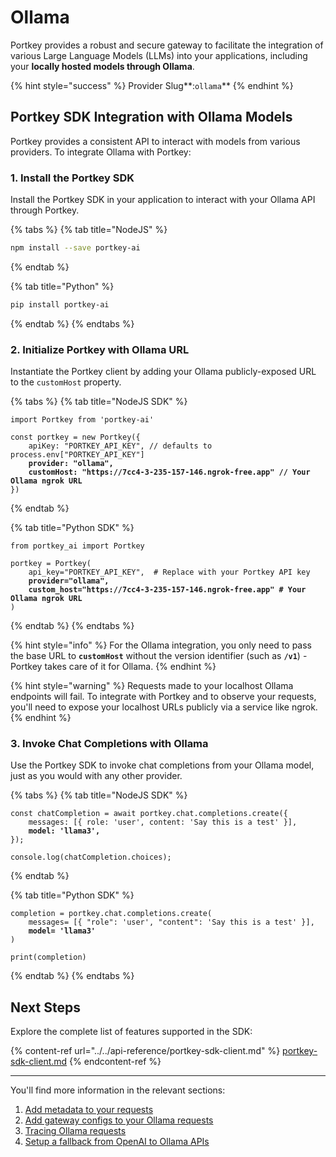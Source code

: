 # Ollama

Portkey provides a robust and secure gateway to facilitate the integration of various Large Language Models (LLMs) into your applications, including your **locally hosted models through Ollama**.

{% hint style="success" %}
Provider Slug**:**<mark style="color:blue;">**`ollama`**</mark>
{% endhint %}

## Portkey SDK Integration with Ollama Models

Portkey provides a consistent API to interact with models from various providers. To integrate Ollama with Portkey:

### **1. Install the Portkey SDK**

Install the Portkey SDK in your application to interact with your Ollama API through Portkey.

{% tabs %}
{% tab title="NodeJS" %}
```bash
npm install --save portkey-ai
```
{% endtab %}

{% tab title="Python" %}
```bash
pip install portkey-ai
```
{% endtab %}
{% endtabs %}

### **2. Initialize Portkey with Ollama URL**

Instantiate the Portkey client by adding your Ollama publicly-exposed URL to the `customHost` property.

{% tabs %}
{% tab title="NodeJS SDK" %}
<pre class="language-javascript"><code class="lang-javascript">import Portkey from 'portkey-ai'
 
const portkey = new Portkey({
    apiKey: "PORTKEY_API_KEY", // defaults to process.env["PORTKEY_API_KEY"]
<strong>    provider: "ollama",
</strong><strong>    customHost: "https://7cc4-3-235-157-146.ngrok-free.app" // Your Ollama ngrok URL
</strong>})
</code></pre>
{% endtab %}

{% tab title="Python SDK" %}
<pre class="language-python"><code class="lang-python">from portkey_ai import Portkey

portkey = Portkey(
    api_key="PORTKEY_API_KEY",  # Replace with your Portkey API key
<strong>    provider="ollama",
</strong><strong>    custom_host="https://7cc4-3-235-157-146.ngrok-free.app" # Your Ollama ngrok URL    
</strong>)
</code></pre>
{% endtab %}
{% endtabs %}

{% hint style="info" %}
For the Ollama integration, you only need to pass the base URL to **`customHost`** without the version identifier (such as **`/v1`**) - Portkey takes care of it for Ollama.
{% endhint %}

{% hint style="warning" %}
Requests made to your localhost Ollama endpoints will fail. To integrate with Portkey and to observe your requests, you'll need to expose your localhost URLs publicly via a service like ngrok.
{% endhint %}

### **3. Invoke Chat Completions with** Ollama

Use the Portkey SDK to invoke chat completions from your Ollama model, just as you would with any other provider.

{% tabs %}
{% tab title="NodeJS SDK" %}
<pre class="language-javascript"><code class="lang-javascript">const chatCompletion = await portkey.chat.completions.create({
    messages: [{ role: 'user', content: 'Say this is a test' }],
<strong>    model: 'llama3',
</strong>});

console.log(chatCompletion.choices);
</code></pre>
{% endtab %}

{% tab title="Python SDK" %}
<pre class="language-python"><code class="lang-python">completion = portkey.chat.completions.create(
    messages= [{ "role": 'user', "content": 'Say this is a test' }],
<strong>    model= 'llama3'
</strong>)

print(completion)
</code></pre>
{% endtab %}
{% endtabs %}

## Next Steps

Explore the complete list of features supported in the SDK:

{% content-ref url="../../api-reference/portkey-sdk-client.md" %}
[portkey-sdk-client.md](../../api-reference/portkey-sdk-client.md)
{% endcontent-ref %}

***

You'll find more information in the relevant sections:

1. [Add metadata to your requests](../../product/observability-modern-monitoring-for-llms/metadata.md)
2. [Add gateway configs to your Ollama requests](../../product/ai-gateway-streamline-llm-integrations/universal-api.md#ollama-in-configs)
3. [Tracing Ollama requests](../../product/observability-modern-monitoring-for-llms/traces.md)
4. [Setup a fallback from OpenAI to Ollama APIs](../../product/ai-gateway-streamline-llm-integrations/fallbacks.md)
